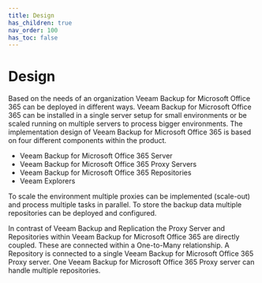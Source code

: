 ```yaml
---
title: Design
has_children: true
nav_order: 100
has_toc: false
---
```

# Design
Based on the needs of an organization Veeam Backup for Microsoft Office 365 can be deployed in different ways. Veeam Backup for Microsoft Office 365 can be installed in a single server setup for small environments or be scaled running on multiple servers to process bigger environments.  The implementation design of Veeam Backup for Microsoft Office 365 is based on four different components within the product.
-	Veeam Backup for Microsoft Office 365 Server
-	Veeam Backup for Microsoft Office 365 Proxy Servers
-	Veeam Backup for Microsoft Office 365 Repositories
-	Veeam Explorers

To scale the environment multiple proxies can be implemented (scale-out) and process multiple tasks in parallel. To store the backup data multiple repositories can be deployed and configured.

In contrast of Veeam Backup and Replication the Proxy Server and Repositories within Veeam Backup for Microsoft Office 365 are directly coupled. These are connected within a One-to-Many relationship. A Repository is connected to a single Veeam Backup for Microsoft Office 365 Proxy server. One Veeam Backup for Microsoft Office 365 Proxy server can handle multiple repositories.
